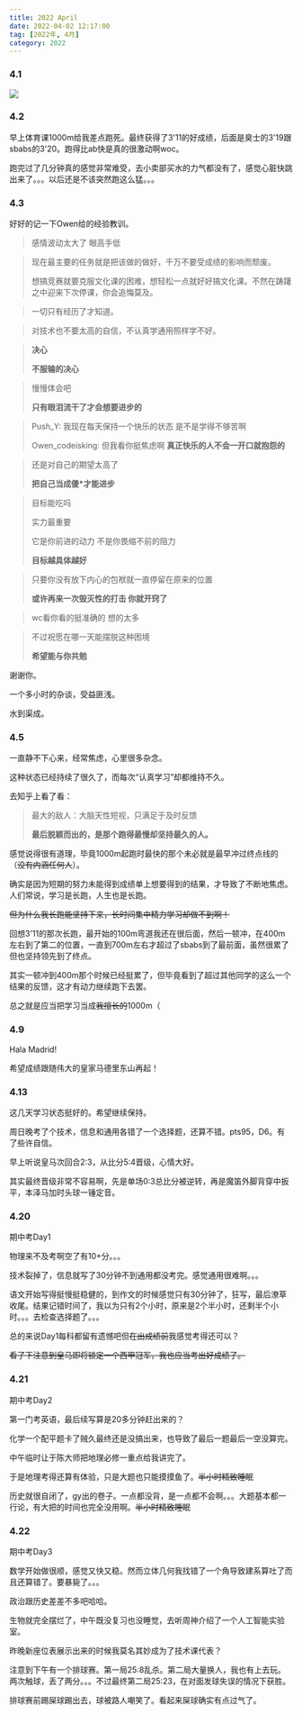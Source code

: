 ```yaml
---
title: 2022 April
date: 2022-04-02 12:17:00
tag: [2022年, 4月]
category: 2022
---
```


### 4.1

![](/medias/image/cat.png)

### 4.2

早上体育课1000m给我差点跑死。最终获得了3'11的好成绩，后面是臭士的3'19跟sbabs的3'20。跑得比ab快是真的很激动啊woc。

跑完过了几分钟真的感觉非常难受，去小卖部买水的力气都没有了，感觉心脏快跳出来了。。。以后还是不该突然跑这么猛。。。

### 4.3

好好的记一下Owen给的经验教训。

> 感情波动太大了 眼高手低

> 现在最主要的任务就是把该做的做好，千万不要受成绩的影响而颓废。
>
> 想搞竞赛就要克服文化课的困难，想轻松一点就好好搞文化课。不然在踌躇之中迎来下次停课，你会追悔莫及。

> 一切只有经历了才知道。

> 对技术也不要太高的自信，不认真学通用照样学不好。

> **决心**
>
> **不服输的决心**

> 慢慢体会吧
>
> **只有眼泪流干了才会想要进步的**

> Push_Y: 我现在每天保持一个快乐的状态 是不是学得不够苦啊
>
> Owen_codeisking: 但我看你挺焦虑啊 **真正快乐的人不会一开口就抱怨的**

> 还是对自己的期望太高了
>
> **把自己当成傻*才能进步**

> 目标能吃吗
>
> 实力最重要
>
> 它是你前进的动力 不是你畏缩不前的阻力
>
> **目标越具体越好**

> 只要你没有放下内心的包袱就一直停留在原来的位置
>
> **或许再来一次毁灭性的打击 你就开窍了**

> wc看你看的挺准确的 想的太多

> 不过祝愿在哪一天能摆脱这种困境
>
> **希望能与你共勉**

谢谢你。

一个多小时的杂谈，受益匪浅。

水到渠成。

### 4.5

一直静不下心来，经常焦虑，心里很多杂念。

这种状态已经持续了很久了，而每次“认真学习”却都维持不久。

去知乎上看了看：

> 最大的敌人：大脑天性短视，只满足于及时反馈
>
> **最后脱颖而出的，是那个跑得最慢却坚持最久的人。**

感觉说得很有道理，毕竟1000m起跑时最快的那个未必就是最早冲过终点线的（~~没有内涵任何人~~）。

确实是因为短期的努力未能得到成绩单上想要得到的结果，才导致了不断地焦虑。人们常说，学习是长跑，人生也是长跑。

~~但为什么我长跑能坚持下来，长时间集中精力学习却做不到啊！~~

回想3'11的那次长跑，最开始的100m弯道我还在很后面，然后一顿冲，在400m左右到了第二的位置，一直到700m左右才超过了sbabs到了最前面，虽然很累了但也坚持领先到了终点。

其实一顿冲到400m那个时候已经挺累了，但毕竟看到了超过其他同学的这么一个结果的反馈，这才有动力继续跑下去罢。

总之就是应当把学习当成~~我擅长的~~1000m（

### 4.9

Hala Madrid!

希望成绩跟随伟大的皇家马德里东山再起！

### 4.13

这几天学习状态挺好的。希望继续保持。

周日晚考了个技术，信息和通用各错了一个选择题，还算不错。pts95，D6。有了些许自信。

早上听说皇马次回合2:3，从比分5:4晋级，心情大好。

其实最终晋级非常不容易啊，先是单场0:3总比分被逆转，再是魔笛外脚背穿中扳平，本泽马加时头球一锤定音。

### 4.20

期中考Day1

物理来不及考啊空了有10+分。。。

技术裂掉了，信息就写了30分钟不到通用都没考完。感觉通用很难啊。。。

语文开始写得挺慢挺稳健的，到作文的时候感觉只有30分钟了，狂写，最后潦草收尾。结果记错时间了，我以为只有2个小时，原来是2个半小时，还剩半个小时。。。去检查选择题了。。。

总的来说Day1每科都留有遗憾吧但~~在出成绩前~~我感觉考得还可以？

~~看了下注意到皇马即将锁定一个西甲冠军，我也应当考出好成绩了。~~

### 4.21

期中考Day2

第一门考英语，最后续写算是20多分钟赶出来的？

化学一个配平题卡了贼久最终还是没搞出来，也导致了最后一题最后一空没算完。

中午临时让于陈大师把地理必修一重点给我讲完了。

于是地理考得还算有体验，只是大题也只能摸摸鱼了。~~半小时精致睡眠~~

历史就很自闭了，gy出的卷子。一点都没背，是一点都不会啊。。。大题基本都一行论，有大把的时间也完全没用啊。~~半小时精致睡眠~~

### 4.22

期中考Day3

数学开始做很顺，感觉又快又稳。然而立体几何我找错了一个角导致建系算吐了而且还算错了。要暴毙了。。。

政治跟历史差差不多吧哈哈。

生物就完全摆烂了，中午既没复习也没睡觉，去听周神介绍了一个人工智能实验室。

昨晚新座位表展示出来的时候我莫名其妙成为了技术课代表？

注意到下午有一个排球赛。第一局25:8乱杀。第二局大量换人，我也有上去玩。两次触球，丢了两分。。。不过最终第二局25:23，在对面发球失误的情况下获胜。

排球赛前踢屎球踢出去，球被路人嘲笑了。看起来屎球确实有点过气了。